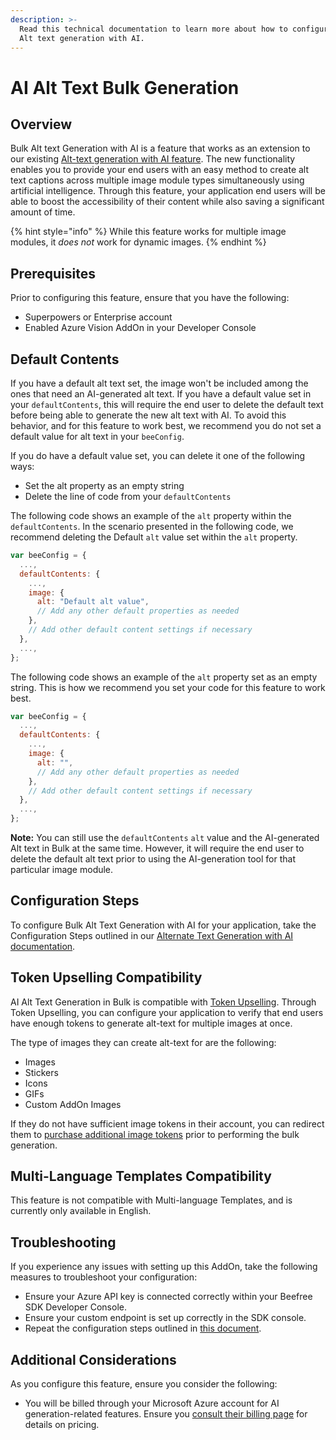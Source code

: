 ```yaml
---
description: >-
  Read this technical documentation to learn more about how to configure bulk
  Alt text generation with AI.
---
```


# AI Alt Text Bulk Generation

## Overview

Bulk Alt text Generation with AI is a feature that works as an extension to our existing [Alt-text generation with AI feature](https://docs.beefree.io/beefree-sdk/addons/partner-addons/openai-addon/alternate-text-generation-with-ai). The new functionality enables you to provide your end users with an easy method to create alt text captions across multiple image module types simultaneously using artificial intelligence. Through this feature, your application end users will be able to boost the accessibility of their content while also saving a significant amount of time.

{% hint style="info" %}
While this feature works for multiple image modules, it _does not_ work for dynamic images.
{% endhint %}

## Prerequisites

Prior to configuring this feature, ensure that you have the following:

* Superpowers or Enterprise account
* Enabled Azure Vision AddOn in your Developer Console

## Default Contents

If you have a default alt text set, the image won't be included among the ones that need an AI-generated alt text. If you have a default value set in your `defaultContents`, this will require the end user to delete the default text before being able to generate the new alt text with AI. To avoid this behavior, and for this feature to work best, we recommend you do not set a default value for alt text in your `beeConfig`.

If you do have a default value set, you can delete it one of the following ways:

* Set the alt property as an empty string
* Delete the line of code from your `defaultContents`

The following code shows an example of the `alt` property within the `defaultContents`. In the scenario presented in the following code, we recommend deleting the Default `alt` value set within the `alt` property.

```javascript
var beeConfig = {
  ...,
  defaultContents: {
    ...,
    image: {
      alt: "Default alt value",
      // Add any other default properties as needed
    },
    // Add other default content settings if necessary
  },
  ...,
};
```

The following code shows an example of the `alt` property set as an empty string. This is how we recommend you set your code for this feature to work best.

```javascript
var beeConfig = {
  ...,
  defaultContents: {
    ...,
    image: {
      alt: "",
      // Add any other default properties as needed
    },
    // Add other default content settings if necessary
  },
  ...,
};
```

**Note:** You can still use the `defaultContents` `alt` value and the AI-generated Alt text in Bulk at the same time. However, it will require the end user to delete the default alt text prior to using the AI-generation tool for that particular image module.

## Configuration Steps

To configure Bulk Alt Text Generation with AI for your application, take the Configuration Steps outlined in our [Alternate Text Generation with AI documentation](https://docs.beefree.io/beefree-sdk/addons/partner-addons/openai-addon/alternate-text-generation-with-ai).

## Token Upselling Compatibility

AI Alt Text Generation in Bulk is compatible with [Token Upselling](https://docs.beefree.io/beefree-sdk/addons/partner-addons/openai-addon/token-upselling). Through Token Upselling, you can configure your application to verify that end users have enough tokens to generate alt-text for multiple images at once.&#x20;

The type of images they can create alt-text for are the following:

* Images
* Stickers
* Icons
* GIFs
* Custom AddOn Images

If they do not have sufficient image tokens in their account, you can redirect them to [purchase additional image tokens](../openai-addon/token-upselling.md) prior to performing the bulk generation. &#x20;

## Multi-Language Templates Compatibility

This feature is not compatible with Multi-language Templates, and is currently only available in English.

## Troubleshooting

If you experience any issues with setting up this AddOn, take the following measures to troubleshoot your configuration:

* Ensure your Azure API key is connected correctly within your Beefree SDK Developer Console. &#x20;
* Ensure your custom endpoint is set up correctly in the SDK console.
* Repeat the configuration steps outlined in [this document](alternate-text-generation-with-ai.md).&#x20;

## Additional Considerations

As you configure this feature, ensure you consider the following:

* You will be billed through your Microsoft Azure account for AI generation-related features. Ensure you [consult their billing page](https://azure.microsoft.com/en-us/pricing/details/cognitive-services/computer-vision/) for details on pricing.
